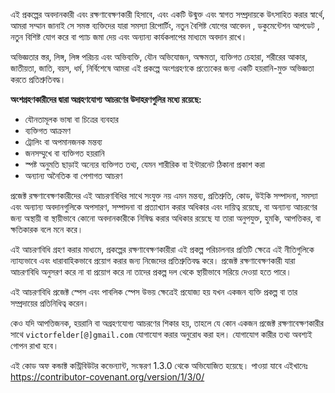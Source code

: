 এই প্রকল্পের অবদানকারী এবং রক্ষণাবেক্ষণকারী হিসাবে, এবং একটি উন্মুক্ত এবং স্বাগত সম্প্রদায়কে উৎসাহিত করার স্বার্থে, আমরা সম্মান জানাই  সে  সমস্ত ব্যক্তিদের যারা সমস্যা রিপোর্টিং, নতুন বৈশিষ্ট যোগের আবেদন , ডকুমেন্টেশন আপডেট , নতুন বিশিষ্ট যোগ করে বা প্যাচ জমা দেয় এবং অন্যান্য কার্যকলাপের মাধ্যমে অবদান রাখে।

অভিজ্ঞতার স্তর, লিঙ্গ, লিঙ্গ পরিচয় এবং অভিব্যক্তি, যৌন অভিযোজন, অক্ষমতা, ব্যক্তিগত চেহারা, শরীরের আকার, জাতীয়তা, জাতি, বয়স, ধর্ম, নির্বিশেষে আমরা এই প্রকল্পে অংশগ্রহণকে প্রত্যেকের জন্য একটি হয়রানি-মুক্ত অভিজ্ঞতা করতে প্রতিশ্রুতিবদ্ধ।

**অংশগ্রহণকারীদের দ্বারা অগ্রহণযোগ্য আচরণের উদাহরণগুলির মধ্যে রয়েছে:**

- যৌনতামূলক ভাষা বা চিত্রের ব্যবহার
- ব্যক্তিগত আক্রমণ
- ট্রোলিং বা অপমানজনক মন্তব্য
- জনসম্মুখে  বা ব্যক্তিগত হয়রানি
- স্পষ্ট অনুমতি ছাড়াই অন্যের ব্যক্তিগত তথ্য, যেমন শারীরিক বা ইন্টারনেট ঠিকানা প্রকাশ করা
- অন্যান্য অনৈতিক বা পেশাগত আচরণ

প্রজেক্ট রক্ষণাবেক্ষণকারীদের এই আচরণবিধির সাথে সংযুক্ত নয় এমন মন্তব্য, প্রতিশ্রুতি, কোড, উইকি সম্পাদনা, সমস্যা এবং অন্যান্য অবদানগুলিকে অপসারণ, সম্পাদনা বা প্রত্যাখ্যান করার অধিকার এবং দায়িত্ব রয়েছে, বা অন্যান্য আচরণের জন্য অস্থায়ী বা স্থায়ীভাবে কোনো অবদানকারীকে নিষিদ্ধ করার অধিকার রয়েছে যা তারা অনুপযুক্ত, হুমকি, আপত্তিকর, বা ক্ষতিকারক বলে মনে করে।

এই আচরণবিধি গ্রহণ করার মাধ্যমে, প্রকল্পের রক্ষণাবেক্ষণকারীরা এই প্রকল্প পরিচালনার প্রতিটি ক্ষেত্রে এই নীতিগুলিকে ন্যায্যভাবে এবং ধারাবাহিকভাবে প্রয়োগ করার জন্য নিজেদের প্রতিশ্রুতিবদ্ধ করে। প্রজেক্ট রক্ষণাবেক্ষণকারী যারা আচরণবিধি অনুসরণ করে না বা প্রয়োগ করে না তাদের প্রকল্প দল থেকে স্থায়ীভাবে সরিয়ে দেওয়া হতে পারে।

এই আচরণবিধি প্রজেক্ট স্পেস এবং পাবলিক স্পেস উভয় ক্ষেত্রেই প্রযোজ্য হয় যখন একজন ব্যক্তি প্রকল্প বা তার সম্প্রদায়ের প্রতিনিধিত্ব করেন।


কেও যদি আপত্তিজনক, হয়রানি বা অগ্রহণযোগ্য আচরণের শিকার হয়, তাহলে যে কোন একজন প্রজেক্ট রক্ষণাবেক্ষণকারীর সাথে `victorfelder[@]gmail.com` যোগাযোগ করার অনুরোধ করা হল। যোগাযোগ কারীর তথ্য অবশ্যই গোপন রাখা হবে। 

এই কোড অফ কন্ডাক্ট কন্ট্রিবিউটর কভেন্যান্ট, সংস্করণ 1.3.0 থেকে অভিযোজিত হয়েছে। পাওয়া যাবে এইখানেঃ 
https://contributor-covenant.org/version/1/3/0/


